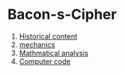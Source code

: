 # Bacon-s-Cipher
1. [Historical content](https://github.com/KingJMV/Bacon-s-Cipher/blob/Historical-content/HC.md)
2. [mechanics](https://github.com/KingJMV/Bacon-s-Cipher/blob/mechanics/aaron.md)
3. [Mathmatical analysis](https://github.com/KingJMV/Bacon-s-Cipher/blob/Agole/mathematicalanalysis.md)
4. [Computer code](https://github.com/KingJMV/Bacon-s-Cipher/edit/Computer-code/Code.md)
